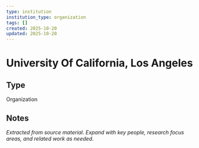 ```yaml
---
type: institution
institution_type: organization
tags: []
created: 2025-10-20
updated: 2025-10-20
---
```


# University Of California, Los Angeles

## Type

Organization

## Notes

*Extracted from source material. Expand with key people, research focus areas, and related work as needed.*
